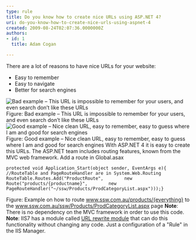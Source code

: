 ```yaml
---
type: rule
title: Do you know how to create nice URLs using ASP.NET 4?
uri: do-you-know-how-to-create-nice-urls-using-aspnet-4
created: 2009-08-24T02:07:36.0000000Z
authors:
- id: 1
  title: Adam Cogan

---
```


 There are a lot of reasons to have nice URLs for your website:<br>
- Easy to remember
- Easy to navigate
- Better for search engines

![Bad example – This URL is impossible to remember for your users, and even search don’t like these URLs](/PublishingImages/BadURL.jpg) Figure: Bad example – This URL is impossible to remember for your users, and even search don’t like these URLs ![Good example – Nice clean URL, easy to remember, easy to guess where I am and good for search engines](/PublishingImages/GoodURL.jpg) Figure: Good example – Nice clean URL, easy to remember, easy to guess where I am and good for search engines 
With ASP.NET 4 it is easy to create this URLs. The ASP.NET team includes routing features, known from the MVC web framework.
 Add a route in Global.asax


```
protected void Application_Start(object sender, EventArgs e){    //RouteTable and PageRouteHandler are in System.Web.Routing    RouteTable.Routes.Add("ProductRoute",        new Route("products/{productname}",        new PageRouteHandler("~/ssw/Products/ProdCategoryList.aspx")));}​
```

Figure: Example on how to route www.ssw.com.au/products/{everything} to the www.ssw.com.au/ssw/Products/ProdCategoryList.aspx page 
**Note**: There is no dependency on the MVC framework in order to use this code.
**Note**: IIS7 has a module called [URL rewrite module](http&#58;//www.iis.net/learn/extensions/url-rewrite-module/using-the-url-rewrite-module) that can do this functionality without changing any code. Just a configuration of a "Rule" in the IIS Manager.

